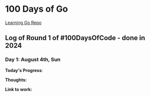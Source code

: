 # 100 Days of Go
[Learning Go Repo](https://github.com/craigmcampbell/learning-go)

## Log of Round 1 of #100DaysOfCode - done in 2024

### Day 1: August 4th, Sun

**Today's Progress**: 

**Thoughts:** 

**Link to work:** 
